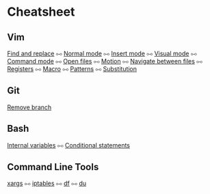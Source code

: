 Cheatsheet
==========

## Vim

[Find and replace](/sheets/Vim.md#find-and-replace) ⧟
[Normal mode](/sheets/Vim.md#normal-mode) ⧟
[Insert mode](/sheets/Vim.md#insert-mode) ⧟
[Visual mode](/sheets/Vim.md#visual-mode) ⧟
[Command mode](/sheets/Vim.md#command-mode) ⧟
[Open files](/sheets/Vim.md#open-files) ⧟
[Motion](/sheets/Vim.md#motion) ⧟
[Navigate between files](/sheets/Vim.md#navigate-between-files) ⧟
[Registers](/sheets/Vim.md#registers) ⧟
[Macro](/sheets/Vim.md#macro) ⧟
[Patterns](/sheets/Vim.md#patterns) ⧟
[Substitution](/sheets/Vim.md#substitution)

## Git
[Remove branch](/sheets/Git.md#remove-branch)

## Bash

[Internal variables](/sheets/Bash.md#internal-variables) ⧟
[Conditional statements](/sheets/Bash.md#conditional-statements)

## Command Line Tools

[xargs](/sheets/Command%20Line%20Tools.md#xargs) ⧟
[iptables](/sheets/Command%20Line%20Tools.md#iptables) ⧟
[df](/sheets/Command%20Line%20Tools.md#df) ⧟
[du](/sheets/Command%20Line%20Tools.md#du)
